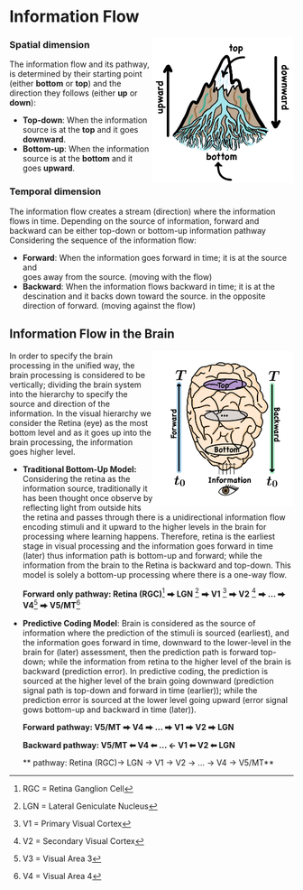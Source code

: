 <h1> Information Flow </h1>
  
  <img src="images/Flow.png" width="250" align="right"/>
  
  <h3>Spatial dimension</h3>
  
  The information flow and its pathway, is determined by their starting point 
  (either **bottom** or **top**) and the direction they follows (either **up** or **down**):
  * **Top-down**: When the information source is at the **top** and it goes **downward**.
  * **Bottom-up**: When the information source is at the **bottom** and it goes **upward**. 

  <h3>Temporal dimension</h3>

  The information flow creates a stream (direction) where the information
  flows in time. Depending on the source of information, forward and backward 
  can be either top-down or bottom-up information pathway Considering the sequence of the
  information flow:
  * **Forward**: When the information goes forward in time; it is at the source and  
  goes away from the source. (moving with the flow)
  * **Backward**: When the information flows backward in time; it is at the descination
    and it backs down toward the source. in the opposite direction of forward. (moving against the flow)

  <summary> <h2> 
  Information Flow in the Brain
  </h2></summary>

  <img src="images/brain_flow.png" width="250" align="right"/>

  In order to specify the brain processing in the unified way, the brain processing 
  is considered to be vertically; dividing the brain system into 
  the hierarchy to specify the source and direction of the information.
  In the visual hierarchy we consider the Retina (eye) as the most bottom level
  and as it goes up into the brain processing, the information goes higher level.

  * **Traditional Bottom-Up Model:** Considering the retina as the information source, traditionally
  it has been thought once observe by reflecting light from outside hits the retina and passes through
  there is a unidirectional information flow encoding stimuli and it upward to the higher levels in the
  brain for processing where learning happens. Therefore, retina is the earliest stage in visual processing
  and the information goes forward in time (later) thus information path is bottom-up and forward;
  while the information from the brain to the Retina is backward and top-down. This model is solely a
  bottom-up processing where there is a one-way flow.
 
    **Forward only pathway: Retina (RGC)**[^1] **⮕ LGN** [^2] **⮕ V1** [^3] **⮕ V2** [^4] **⮕ ... ⮕ V4**[^5] **⮕ V5/MT**[^6]

  * **Predictive Coding Model**: Brain is considered as the source of information where the prediction of
    the stimuli is sourced (earliest), and the information goes forward in time, downward to the lower-level
    in the brain for (later) assessment, then the prediction path is forward top-down; while the information
    from retina to the higher level of the brain is backward (prediction error).
    In predictive coding, the prediction is sourced at the higher level of the brain going downward
    (prediction signal path is top-down and forward in time (earlier));
    while the prediction error is sourced at the lower level going upward
    (error signal gows bottom-up and backward in time (later)).
    
    **Forward pathway: V5/MT ⮕ V4 ⮕ ... ⮕ V1 ⮕ V2 ⮕ LGN**
    
    **Backward pathway: V5/MT ⬅ V4 ⬅ ... ← V1 ⬅ V2 ⬅ LGN**
    
    ** pathway: Retina (RGC)→ LGN → V1 → V2 → ... → V4 → V5/MT**
    

  
 [^1]: RGC = Retina Ganglion Cell
 [^2]: LGN = Lateral Geniculate Nucleus
 [^3]: V1 =   Primary Visual Cortex
 [^4]: V2 = Secondary Visual Cortex
 [^5]: V3 =  Visual Area 3
 [^6]: V4 =  Visual Area 4
 [^7]: V5/MT =  Visual Area 5 or Middle Temporal












  
